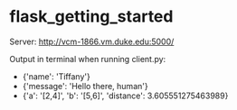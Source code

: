 # flask_getting_started

Server: http://vcm-1866.vm.duke.edu:5000/

Output in terminal when running client.py: 
* {'name': 'Tiffany'}
* {'message': 'Hello there, human'}
* {'a': '[2,4]', 'b': '[5,6]', 'distance': 3.605551275463989}
